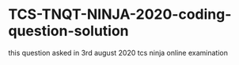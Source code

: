 # TCS-TNQT-NINJA-2020-coding-question-solution
this question asked in 3rd august 2020 tcs ninja online examination
